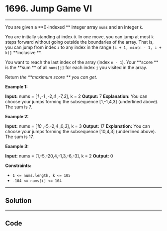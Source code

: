 # 1696. Jump Game VI

---

You are given a **0-indexed ** integer array `nums` and an integer `k`.

You are initially standing at index `0`. In one move, you can jump at most `k` steps forward without going outside the boundaries of the array. That is, you can jump from index `i` to any index in the range `[i + 1, min(n - 1, i + k)]` **inclusive **.

You want to reach the last index of the array (index `n - 1`). Your **score ** is the **sum ** of all `nums[j]` for each index `j` you visited in the array.

Return _the **maximum score ** you can get_.

 

**Example 1:**


**Input:** nums = [_1_ ,_-1_ ,-2,_4_ ,-7,_3_], k = 2
**Output:** 7
**Explanation:** You can choose your jumps forming the subsequence [1,-1,4,3] (underlined above). The sum is 7.


**Example 2:**


**Input:** nums = [_10_ ,-5,-2,_4_ ,0,_3_], k = 3
**Output:** 17
**Explanation:** You can choose your jumps forming the subsequence [10,4,3] (underlined above). The sum is 17.


**Example 3:**


**Input:** nums = [1,-5,-20,4,-1,3,-6,-3], k = 2
**Output:** 0


 

**Constraints:**

  * `1 <= nums.length, k <= 105`
  * `-104 <= nums[i] <= 104`

---

## Solution



---

## Code
```python


```